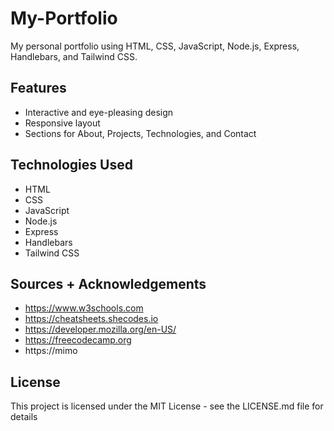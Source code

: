 # My-Portfolio

My personal portfolio using HTML, CSS, JavaScript, Node.js, Express, Handlebars, and Tailwind CSS.

## Features

- Interactive and eye-pleasing design
- Responsive layout
- Sections for About, Projects, Technologies, and Contact

## Technologies Used

- HTML
- CSS
- JavaScript
- Node.js
- Express
- Handlebars
- Tailwind CSS

## Sources + Acknowledgements 

- https://www.w3schools.com
- https://cheatsheets.shecodes.io
- https://developer.mozilla.org/en-US/
- https://freecodecamp.org
- https://mimo

## License

This project is licensed under the MIT License - see the LICENSE.md file for details